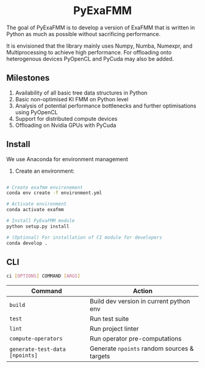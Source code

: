 <h1 align='center'>
PyExaFMM
</h1>

The goal of PyExaFMM is to develop a version of ExaFMM that is written in Python as much as possible without sacrificing performance.

It is envisioned that the library mainly uses Numpy, Numba, Numexpr, and Multiprocessing to achieve high performance. For offloading onto heterogenous
devices PyOpenCL and PyCuda may also be added.

## Milestones

1) Availability of all basic tree data structures in Python
1) Basic non-optimised KI FMM on Python level
1) Analysis of potential performance bottlenecks and further optimisations using PyOpenCL
1) Support for distributed compute devices
1) Offloading on Nvidia GPUs with PyCuda

## Install

We use Anaconda for environment management

1) Create an environment:

```bash

# Create exafmm environement
conda env create -f environment.yml

# Activate environment
conda activate exafmm

# Install PyExaFMM module
python setup.py install

# (Optional) For installation of CI module for developers
conda develop .
```

## CLI

```bash
ci [OPTIONS] COMMAND [ARGS]
```

|Command    | Action |
|---	    |---	 |
| `build`	| Build dev version in current python env |
| `test`	| Run test suite	|
| `lint`	| Run project linter 	|
| `compute-operators` | Run operator pre-computations |
|`generate-test-data [npoints]` | Generate `npoints` random sources & targets|
